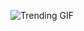 ![Trending GIF](https://media0.giphy.com/media/v1.Y2lkPThiYjIxNzcyNWRpbzlqdjRjcGI5b3B0dnR5Y200MHViejdqcnFqZ20yM2NyNHZrMiZlcD12MV9naWZzX3NlYXJjaCZjdD1n/NHUONhmbo448/giphy.gif)

